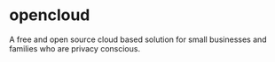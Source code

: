 # opencloud
A free and open source cloud based solution for small businesses and families who are privacy conscious.
